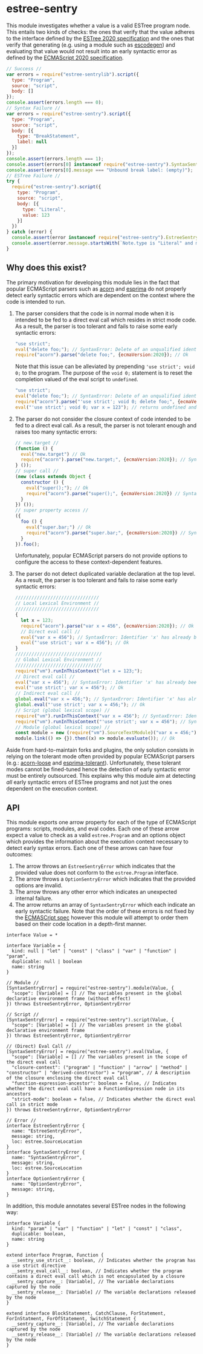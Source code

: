 # estree-sentry

This module investigates whether a value is a valid ESTree program node.
This entails two kinds of checks: the ones that verify that the value adheres to the interface defined by the [ESTree 2020 specification](https://github.com/estree/estree) and the ones that verify that generating (e.g. using a module such as [escodegen](https://www.npmjs.com/package/escodegen)) and evaluating that value would not result into an early syntactic error as defined by the [ECMAScript 2020 specification](https://www.ecma-international.org/ecma-262/2020).

```js
// Success //
var errors = require("estree-sentrylib").script({
  type: "Program",
  source: "script",
  body: []
});
console.assert(errors.length === 0);
// Syntax Failure //
var errors = require("estree-sentry").script({
  type: "Program",
  source: "script",
  body: [{
    type: "BreakStatement",
    label: null
  }]
});
console.assert(errors.length === 1);
console.assert(errors[0] instanceof require("estree-sentry").SyntaxSentryError);
console.assert(errors[0].message === "Unbound break label: (empty)");
// ESTree Failure //
try {
  require("estree-sentry").script({
    type: "Program",
    source: "script",
    body: [{
      type: "Literal",
      value: 123
    }]
  })
} catch (error) {
  console.assert(error instanceof require("estree-sentry").EstreeSentryError);
  console.assert(error.message.startsWith(`Note.type is "Literal" and must be one of`));
}
```

## Why does this exist?

The primary motivation for developing this module lies in the fact that popular ECMAScript parsers such as [acorn](https://github.com/acornjs/acorn) and [esprima](https://github.com/jquery/esprima) do not properly detect early syntactic errors which are dependent on the context where the code is intended to run.

1. The parser considers that the code is in normal mode when it is intended to be fed to a direct eval call which resides in strict mode code.
    As a result, the parser is too tolerant and fails to raise some early syntactic errors:
    ```js
    "use strict";
    eval("delete foo;"); // SyntaxError: Delete of an unqualified identifier in strict mode.
    require("acorn").parse("delete foo;", {ecmaVersion:2020}); // Ok
    ```
    Note that this issue can be alleviated by prepending `'use strict'; void 0;` to the program.
    The purpose of the `void 0;` statement is to reset the completion valued of the eval script to `undefined`.
    ```js
    "use strict";
    eval("delete foo;"); // SyntaxError: Delete of an unqualified identifier in strict mode.
    require("acorn").parse("'use strict'; void 0; delete foo;", {ecmaVersion:2020}); // SyntaxError: Deleting local variable in strict mode
    eval("'use strict'; void 0; var x = 123"); // returns undefined and not 'use strict';
    ```

2.
    The parser do not consider the closure context of code intended to be fed to a direct eval call.
    As a result, the parser is not tolerant enough and raises too many syntactic errors:
    ```js
    // new.target //
    (function () {
      eval("new.target") // Ok
      require("acorn").parse("new.target;", {ecmaVersion:2020}); // SyntaxError: 'new.target' can only be used in functions
    } ());
    // super call //
    (new (class extends Object {
      constructor () {
        eval("super();"); // Ok
        require("acorn").parse("super();", {ecmaVersion:2020}) // SyntaxError: 'new.target' can only be used in functions
      }
    }) ());
    // super property access //
    ({
      foo () {
        eval("super.bar;") // Ok
        require("acorn").parse("super.bar;", {ecmaVersion:2020}) // SyntaxError: 'super' keyword outside a method
      }
    }).foo();
    ```
    Unfortunately, popular ECMAScript parsers do not provide options to configure the access to these context-dependent features.

3. The parser do not detect duplicated variable declaration at the top level.
As a result, the parser is too tolerant and fails to raise some early syntactic errors:
    ```js
    ///////////////////////////////
    // Local Lexical Environment //
    ///////////////////////////////
    {
      let x = 123;
      require("acorn").parse("var x = 456", {ecmaVersion:2020}); // Ok
      // Direct eval call //
      eval("var x = 456"); // SyntaxError: Identifier 'x' has already been declared
      eval("'use strict'; var x = 456"); // Ok
    }
    ////////////////////////////////
    // Global Lexical Environment //
    ////////////////////////////////
    require("vm").runInThisContext("let x = 123;");
    // Direct eval call //
    eval("var x = 456"); // SyntaxError: Identifier 'x' has already been declared
    eval("'use strict'; var x = 456"); // Ok
    // Indirect eval call //
    global.eval("var x = 456;"); // SyntaxError: Identifier 'x' has already been declared
    global.eval("'use strict'; var x = 456;"); // Ok
    // Script (global lexical scope) //
    require("vm").runInThisContext("var x = 456"); // SyntaxError: Identifier 'x' has already been declared
    require("vm").runInThisContext("'use strict'; var x = 456"); // SyntaxError: Identifier 'x' has already been declared
    // Module (global lexical scope) //
    const module = new (require("vm").SourceTextModule)("var x = 456;");
    module.link(() => {}).then((x) => module.evaluate()); // Ok
    ```

Aside from hard-to-maintain forks and plugins, the only solution consists in relying on the tolerant mode often provided by popular ECMAScript parsers (e.g.: [acorn-loose](https://github.com/acornjs/acorn/tree/master/acorn-loose) and [esprima-tolerant](https://esprima.readthedocs.io/en/4.0/syntactic-analysis.html#tolerant-mode)).
Unfortunately, these tolerant modes cannot be fined-tuned hence the detection of early syntactic error must be entirely outsourced.
This explains why this module aim at detecting *all* early syntactic errors of ESTree programs and not just the ones dependent on the execution context.

## API

This module exports one arrow property for each of the type of ECMAScript programs: scripts, modules, and eval codes.
Each one of these arrow expect a value to check as a valid `estree.Program` and an options object which provides the information about the execution context necessary to detect early syntax errors.
Each one of these arrows can have four outcomes:

1. The arrow throws an `EstreeSentryError` which indicates that the provided value does not conform to the `estree.Program` interface.
2. The arrow throws a `OptionSentryError` which indicates that the provided options are invalid.
3. The arrow throws any other error which indicates an unexpected internal failure.
4. The arrow returns an array of `SyntaxSentryError` which each indicate an early syntactic failure. Note that the order of these errors is not fixed by the [ECMASCript spec](https://www.ecma-international.org/ecma-262/#sec-parse-script) however this module will attempt to order them based on their code location in a depth-first manner.

```
interface Value = *

interface Variable = {
  kind: null | "let" | "const" | "class" | "var" | "function" | "param",
  duplicable: null | boolean
  name: string
}

// Module //
[SyntaxSentryError] = require("estree-sentry").module(Value, {
  "scope": [Variable] = [] // The variables present in the global declarative environment frame (without effect)
}) throws EstreeSentryError, OptionSentryError

// Script //
[SyntaxSentryError] = require("estree-sentry").script(Value, {
  "scope": [Variable] = [] // The variables present in the global declarative environment frame
}) throws EstreeSentryError, OptionSentryError

// (Direct) Eval Call //
[SyntaxSentryError] = require("estree-sentry").eval(Value, {
  "scope": [Variable] = [] // The variables present in the scope of the direct eval call
  "closure-context": ("program" | "function" | "arrow" | "method" | "constructor" | "derived-constructor") = "program", // A description of the closure enclosing the direct eval call
  "function-expression-ancestor": boolean = false, // Indicates whether the direct eval call have a FunctionExpression node in its ancestors
  "strict-mode": boolean = false, // Indicates whether the direct eval call in strict mode
}) throws EstreeSentryError, OptionSentryError

// Error //
interface EstreeSentryError {
  name: "EstreeSentryError",
  message: string,
  loc: estree.SourceLocation
}
interface SyntaxSentryError {
  name: "SyntaxSentryError",
  message: string,
  loc: estree.SourceLocation
}
interface OptionSentryError {
  name: "OptionSentryError",
  message: string,
}
```

In addition, this module annotates several ESTree nodes in the following way:

```
interface Variable {
  kind: "param" | "var" | "function" | "let" | "const" | "class",
  duplicable: boolean,
  name: string
}

extend interface Program, Function {
  __sentry_use_strict__: boolean, // Indicates whether the program has a use strict directive
  __sentry_eval_call__: boolean, // Indicates whether the program contains a direct eval call which is not encapsulated by a closure
  __sentry_capture__: [Variable], // The variable declarations captured by the node
  __sentry_release__: [Variable] // The variable declarations released by the node
}

extend interface BlockStatement, CatchClause, ForStatement, ForInStatment, ForOfStatement, SwitchStatement {
  __sentry_capture__: [Variable], // The variable declarations captured by the node
  __sentry_release__: [Variable] // The variable declarations released by the node
}
```
